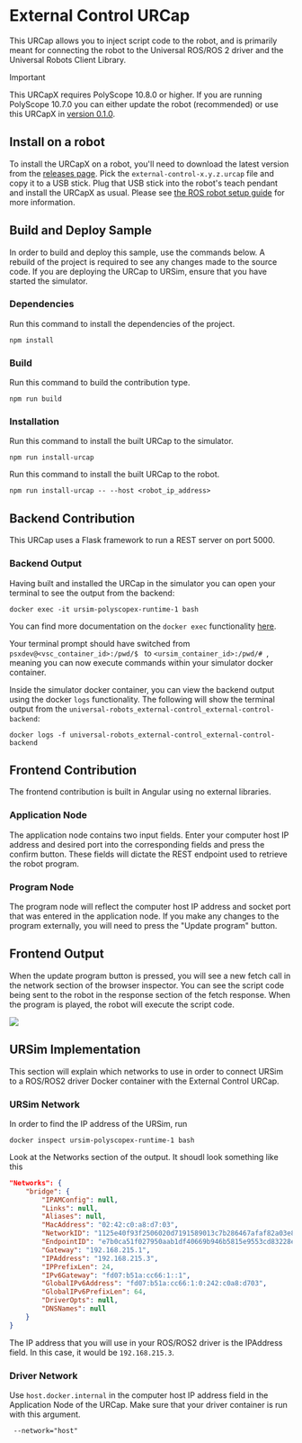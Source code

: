 # External Control URCap

This URCap allows you to inject script code to the robot, and is primarily meant for connecting the robot to the Universal ROS/ROS 2 driver and the Universal Robots Client Library.

> [!IMPORTANT]  
> This URCapX requires PolyScope 10.8.0 or higher. If you are running PolyScope 10.7.0 you can either update the robot (recommended) or use this URCapX in [version 0.1.0](https://github.com/UniversalRobots/Universal_Robots_ExternalControl_URCapX/releases/tag/0.1.0).

## Install on a robot

To install the URCapX on a robot, you'll need to download the latest version from the [releases
page](https://github.com/UniversalRobots/Universal_Robots_ExternalControl_URCapX/releases). Pick
the `external-control-x.y.z.urcap` file and copy it to a USB stick. Plug that USB stick into the
robot's teach pendant and install the URCapX as usual. Please see [the ROS robot setup
guide](https://docs.universal-robots.com/Universal_Robots_ROS_Documentation/doc/ur_client_library/doc/setup/robot_setup.html)
for more information.

## Build and Deploy Sample

In order to build and deploy this sample, use the commands below. A rebuild of the project is required to see any changes made to the source code.  If you are deploying the URCap to URSim, ensure that you have started the simulator.

### Dependencies

Run this command to install the dependencies of the project.

```shell
npm install
```

### Build

Run this command to build the contribution type.

```shell
npm run build
```

### Installation

Run this command to install the built URCap to the simulator.

```shell
npm run install-urcap
```

Run this command to install the built URCap to the robot.

```shell
npm run install-urcap -- --host <robot_ip_address>
````

## Backend Contribution

This URCap uses a Flask framework to run a REST server on port 5000. 

### Backend Output

Having built and installed the URCap in the simulator you can open your terminal to see the output from the backend:

```shell
docker exec -it ursim-polyscopex-runtime-1 bash
```

You can find more documentation on the `docker exec` functionality [here](https://docs.docker.com/reference/cli/docker/container/exec/).

Your terminal prompt should have switched from `psxdev@<vsc_container_id>:/pwd/$ ` to `<ursim_container_id>:/pwd/# `, meaning you can now execute commands within your simulator docker container.

Inside the simulator docker container, you can view the backend output using the docker `logs` functionality. The following will show the terminal output from the `universal-robots_external-control_external-control-backend`:

```shell
docker logs -f universal-robots_external-control_external-control-backend
```

## Frontend Contribution

The frontend contribution is built in Angular using no external libraries. 

### Application Node
The application node contains two input fields. Enter your computer host IP address and desired port into the corresponding fields and press the confirm button. These fields will dictate the REST endpoint used to retrieve the robot program.

### Program Node
The program node will reflect the computer host IP address and socket port that was entered in the application node. If you make any changes to the program externally, you will need to press the "Update program" button.

## Frontend Output
When the update program button is pressed, you will see a new fetch call in the network section of the browser inspector. You can see the script code being sent to the robot in the response section of the fetch response. When the program is played, the robot will execute the script code. 

![](readme-img/popup.gif)

## URSim Implementation 

This section will explain which networks to use in order to connect URSim to a ROS/ROS2 driver Docker container with the External Control URCap.

### URSim Network
In order to find the IP address of the URSim, run 

```shell
docker inspect ursim-polyscopex-runtime-1 bash
```

Look at the Networks section of the output. It shoudl look something like this 

```json 
"Networks": {
    "bridge": {
        "IPAMConfig": null,
        "Links": null,
        "Aliases": null,
        "MacAddress": "02:42:c0:a8:d7:03",
        "NetworkID": "1125e40f93f2506020d7191589013c7b286467afaf82a03e82f28c5ac05ce794",
        "EndpointID": "e7b0ca51f027950aab1df40669b946b5815e9553cd83228ea4038633d76e36e8",
        "Gateway": "192.168.215.1",
        "IPAddress": "192.168.215.3",
        "IPPrefixLen": 24,
        "IPv6Gateway": "fd07:b51a:cc66:1::1",
        "GlobalIPv6Address": "fd07:b51a:cc66:1:0:242:c0a8:d703",
        "GlobalIPv6PrefixLen": 64,
        "DriverOpts": null,
        "DNSNames": null
    }
}
```

The IP address that you will use in your ROS/ROS2 driver is the IPAddress field. In this case, it would be `192.168.215.3`. 

### Driver Network 

Use `host.docker.internal` in the computer host IP address field in the Application Node of the URCap. Make sure that your driver container is run with this argument.

```docker
 --network="host"
 ```

